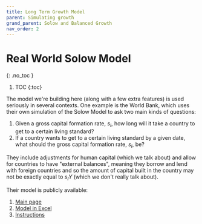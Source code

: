 ```yaml
---
title: Long Term Growth Model
parent: Simulating growth
grand_parent: Solow and Balanced Growth
nav_order: 2
---
```


# Real World Solow Model
{: .no_toc }

1. TOC 
{:toc}

The model we're building here (along with a few extra features) is used seriously in several contexts. One example is the World Bank, which uses their own simulation of the Solow Model to ask two main kinds of questions:

1. Given a gross capital formation rate, $s_I$, how long will it take a country to get to a certain living standard?
2. If a country wants to get to a certain living standard by a given date, what should the gross capital formation rate, $s_I$, be? 

They include adjustments for human capital (which we talk about) and allow for countries to have "external balances", meaning they borrow and lend with foreign countries and so the amount of capital built in the country may not be exactly equal to $s_I Y$ (which we don't really talk about). 

Their model is publicly available:
1. [Main page](https://www.worldbank.org/en/research/brief/LTGM)
2. [Model in Excel](https://thedocs.worldbank.org/en/doc/69bc4523b31b706a9c7d56cd3ad0ca86-0050022021/related/LTGMv5-4-Aug2023.xlsx)
3. [Instructions](https://thedocs.worldbank.org/en/doc/285411589476081710-0050022020/original/InstructionsforLTGMandExampleSimulationsV43Public.pdf)